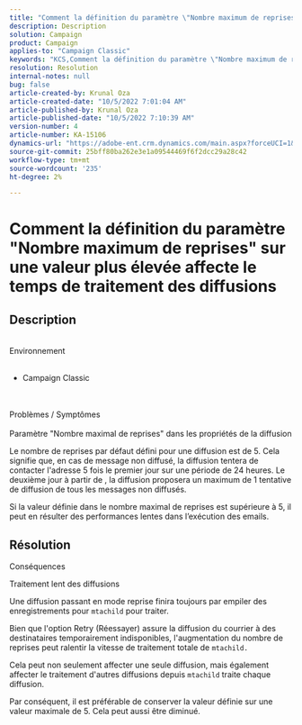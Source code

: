 ```yaml
---
title: "Comment la définition du paramètre \"Nombre maximum de reprises\" sur une valeur plus élevée affecte le temps de traitement des diffusions"
description: Description
solution: Campaign
product: Campaign
applies-to: "Campaign Classic"
keywords: "KCS,Comment la définition du paramètre \"Nombre maximum de reprises\" sur une valeur plus élevée affecte le temps de traitement des diffusions"
resolution: Resolution
internal-notes: null
bug: false
article-created-by: Krunal Oza
article-created-date: "10/5/2022 7:01:04 AM"
article-published-by: Krunal Oza
article-published-date: "10/5/2022 7:10:39 AM"
version-number: 4
article-number: KA-15106
dynamics-url: "https://adobe-ent.crm.dynamics.com/main.aspx?forceUCI=1&pagetype=entityrecord&etn=knowledgearticle&id=254ed678-7b44-ed11-bba2-002248086a27"
source-git-commit: 25bff80ba262e3e1a09544469f6f2dcc29a28c42
workflow-type: tm+mt
source-wordcount: '235'
ht-degree: 2%

---
```


# Comment la définition du paramètre &quot;Nombre maximum de reprises&quot; sur une valeur plus élevée affecte le temps de traitement des diffusions

## Description

<br>Environnement<br><br>
- Campaign Classic



<br><br>Problèmes / Symptômes<br><br>
Paramètre &quot;Nombre maximal de reprises&quot; dans les propriétés de la diffusion

Le nombre de reprises par défaut défini pour une diffusion est de 5. Cela signifie que, en cas de message non diffusé, la diffusion tentera de contacter l&#39;adresse 5 fois le premier jour sur une période de 24 heures. Le deuxième jour à partir de , la diffusion proposera un maximum de 1 tentative de diffusion de tous les messages non diffusés.

Si la valeur définie dans le nombre maximal de reprises est supérieure à 5, il peut en résulter des performances lentes dans l’exécution des emails.


## Résolution


Conséquences

Traitement lent des diffusions

Une diffusion passant en mode reprise finira toujours par empiler des enregistrements pour `mtachild` pour traiter.

Bien que l&#39;option Retry (Réessayer) assure la diffusion du courrier à des destinataires temporairement indisponibles, l&#39;augmentation du nombre de reprises peut ralentir la vitesse de traitement totale de `mtachild.`

Cela peut non seulement affecter une seule diffusion, mais également affecter le traitement d&#39;autres diffusions depuis `mtachild` traite chaque diffusion.



Par conséquent, il est préférable de conserver la valeur définie sur une valeur maximale de 5. Cela peut aussi être diminué.
